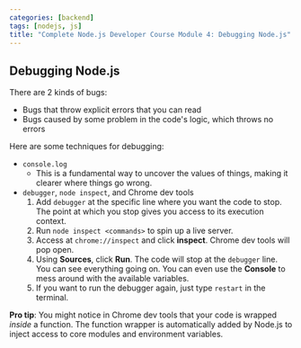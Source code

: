 ```yaml
---
categories: [backend]
tags: [nodejs, js]
title: "Complete Node.js Developer Course Module 4: Debugging Node.js"
---
```


## Debugging Node.js

There are 2 kinds of bugs:
* Bugs that throw explicit errors that you can read
* Bugs caused by some problem in the code's logic, which throws no errors

Here are some techniques for debugging:

* `console.log`
  * This is a fundamental way to uncover the values of things, making it clearer where things go wrong.
* `debugger`, `node inspect`, and Chrome dev tools
  1. Add `debugger` at the specific line where you want the code to stop. The point at which you stop gives you access to its execution context.
  2. Run `node inspect <commands>` to spin up a live server.
  3. Access at `chrome://inspect` and click **inspect**. Chrome dev tools will pop open.
  4. Using **Sources**, click **Run**. The code will stop at the `debugger` line. You can see everything going on. You can even use the **Console** to mess around with the available variables.
  5. If you want to run the debugger again, just type `restart` in the terminal.

**Pro tip**: You might notice in Chrome dev tools that your code is wrapped *inside* a function. The function wrapper is automatically added by Node.js to inject access to core modules and environment variables.